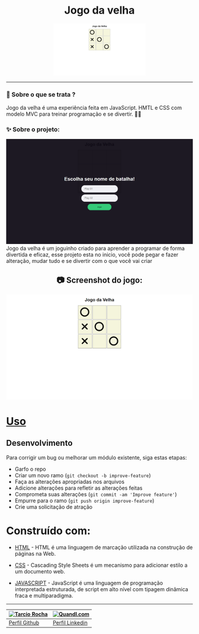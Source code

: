   <h1 align="center">
    Jogo da velha
  </h1>

  <p align="center">
  <img width="250" src="./img/jogo.png">
</p>

_________

### 🤔 Sobre o que se trata ?
Jogo da velha é uma experiência feita em JavaScript. HMTL e CSS com modelo MVC para treinar programação e se divertir. 🤩🤩

### ✨ Sobre o projeto:
<img src="./img/tela.png">
Jogo da velha é um joguinho criado para aprender a programar de forma divertida e eficaz, esse projeto esta no inicio, você pode pegar e fazer alteração, mudar tudo e se divertir com o que você vai criar


<h2 align="center"> 📷 Screenshot do jogo: </h2>
<p align="center">
<img width="600" src="./img/jogo.png">
</p>


# [Uso]()

## Desenvolvimento

Para corrigir um bug ou melhorar um módulo existente, siga estas etapas:

- Garfo o repo
- Criar um novo ramo (`git checkout -b improve-feature`)
- Faça as alterações apropriadas nos arquivos
- Adicione alterações para refletir as alterações feitas
- Comprometa suas alterações (`git commit -am 'Improve feature'`)
- Empurre para o ramo (`git push origin improve-feature`)
- Crie uma solicitação de atração

# Construído com:
- [HTML](#) - HTML é uma linguagem de marcação utilizada na construção de páginas na Web.

- [CSS](#) - Cascading Style Sheets é um mecanismo para adicionar estilo a um documento web.

- [JAVASCRIPT](#) - JavaScript é uma linguagem de programação interpretada estruturada, de script em alto nível com tipagem dinâmica fraca e multiparadigma.

________

  [![Tarcio Rocha](https://avatars.githubusercontent.com/tarcio11?v=3&s=144)](https://github.com/tarcio11)| [![Quandl.com](https://avatars.githubusercontent.com/linkedin?v=3&s=144)](https://www.linkedin.com/in/tarcio-rocha-79b487173/)
  ---|---
[Perfil Github ](https://github.com/iharsh234) |[Perfil Linkedin](https://www.quandl.com)

